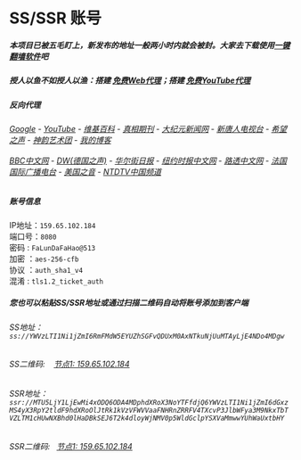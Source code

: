 # SS/SSR 账号 

##### 本项目已被五毛盯上，新发布的地址一般两小时内就会被封。大家去下载使用[一键翻墙软件](https://github.com/gfw-breaker/nogfw/blob/master/README.md)吧

##### 授人以鱼不如授人以渔：搭建 [免费Web代理](https://github.com/no-gfw/heroku-node-proxy#--end--)；搭建 [免费YouTube代理](https://github.com/gfw-breaker/you2php-heroku#--end--) 

##### 反向代理
######  [Google](https://test-5mao.herokuapp.com/proxy/https://www.google.com/search?q=425事件) - [YouTube](https://the-youtube.herokuapp.com/search.php?q=425%E4%BA%8B%E4%BB%B6) - [维基百科](https://test-5mao.herokuapp.com/proxy/https://zh.wikipedia.org/wiki/喬高-麥塔斯調查報告)  - [真相期刊](https://test-5mao.herokuapp.com/proxy/http://qikan.minghui.org/display.aspx?category_id=3&zhuanti_id=2) - [大纪元新闻网](https://test-5mao.herokuapp.com/proxy/http://www.epochtimes.com/) - [新唐人电视台](https://test-5mao.herokuapp.com/proxy/http://www.ntdtv.com/) - [希望之声](https://test-5mao.herokuapp.com/proxy/http://soundofhope.org/) - [神韵艺术团](https://test-5mao.herokuapp.com/proxy/http://www.ntdtv.com/xtr/gb/prog673.html) - [我的博客](https://my-ntdtv.herokuapp.com/proxy/http://truth.atspace.eu/)<br/> <br/> [BBC中文网](https://test-5mao.herokuapp.com/proxy/http://www.bbc.com/zhongwen/simp) - [DW(德国之声)](https://test-5mao.herokuapp.com/proxy/http://www.dw.com/zh/在线报导/s-9058?&zhongwen=simp) - [华尔街日报](https://test-5mao.herokuapp.com/proxy/https://cn.wsj.com/zh-hans) - [纽约时报中文网](https://test-5mao.herokuapp.com/proxy/https://cn.nytimes.com/) - [路透中文网](https://test-5mao.herokuapp.com/proxy/https://cn.reuters.com/) - [法国国际广播电台](https://test-5mao.herokuapp.com/proxy/http://cn.rfi.fr/) - [美国之音](https://test-5mao.herokuapp.com/proxy/https://www.voachinese.com/) - [NTDTV中国频道](https://my-ntdtv.herokuapp.com/)


##### 账号信息
IP地址：`159.65.102.184`  
端口号：`8080`  
密码  : `FaLunDaFaHao@513`  
加密  ：`aes-256-cfb`  
协议  ：`auth_sha1_v4`  
混淆  : `tls1.2_ticket_auth`  

##### 您也可以粘贴SS/SSR地址或通过扫描二维码自动将账号添加到客户端

######  SS地址： `ss://YWVzLTI1Ni1jZmI6RmFMdW5EYUZhSGFvQDUxM0AxNTkuNjUuMTAyLjE4NDo4MDgw`   
######  SS二维码: &nbsp;&nbsp; <a href="http://159.65.102.184/info/ss.html" target="_blank">节点1: 159.65.102.184</a> 
######  SSR地址： `ssr://MTU5LjY1LjEwMi4xODQ6ODA4MDphdXRoX3NoYTFfdjQ6YWVzLTI1Ni1jZmI6dGxzMS4yX3RpY2tldF9hdXRoOlJtRk1kVzVFWVVaaFNHRnZRRFV4TXcvP3JlbWFya3M9NkxTbTVZLTM1cHUwNXBhd0lHaDBkSEJ6T2k4dloyWjNMV0p5WldGclpYSXVaMmwwYUhWaUxtbHY`     
######  SSR二维码: &nbsp;&nbsp;<a href="http://159.65.102.184/info/ssr.html" target="_blank">节点1: 159.65.102.184</a> 


